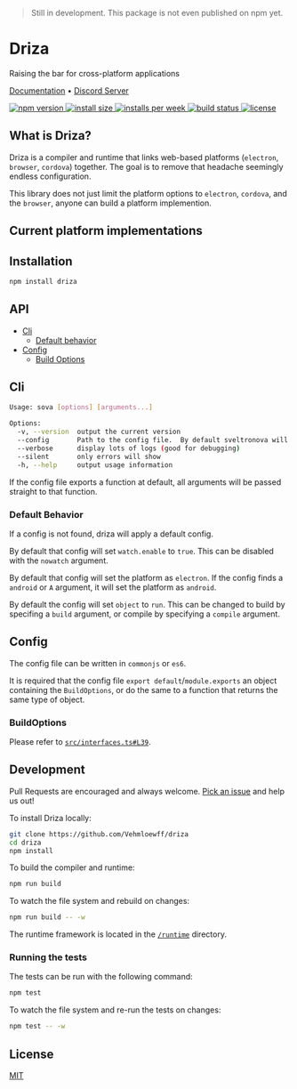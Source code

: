> Still in development. This package is not even published on npm yet.

# Driza

Raising the bar for cross-platform applications

[Documentation](/docs/README.md) • [Discord Server](https://discord.gg/EzctDxj)

<p>
  <a href="https://www.npmjs.com/package/driza">
    <img src="https://img.shields.io/npm/v/driza.svg?color=blue" alt="npm version">
  </a>

  <a href="https://packagephobia.now.sh/result?p=driza">
    <img src="https://packagephobia.now.sh/badge?p=driza" alt="install size">
  </a>

  <a href="https://npmjs.com/package/driza">
	<img src="https://img.shields.io/npm/dw/driza?color=blue" alt="installs per week">
  </a>

  <a href="https://github.com/Vehmloewff/driza/actions">
    <img src="https://img.shields.io/github/workflow/status/Vehmloewff/driza/CI?logo=github"
         alt="build status">
  </a>

  <a href="https://github.com/Vehmloewff/driza/blob/master/LICENSE">
    <img src="https://img.shields.io/github/license/Vehmloewff/driza?color=blue" alt="license">
  </a>
</p>

## What is Driza?

Driza is a compiler and runtime that links web-based platforms (`electron`, `browser`, `cordova`) together. The goal is to remove that headache seemingly endless configuration.

This library does not just limit the platform options to `electron`, `cordova`, and the `browser`, anyone can build a platform implemention.

## Current platform implementations

## Installation

```bash
npm install driza
```

## API

-   [Cli](#cli)
    -   [Default behavior](#default-behavior)
-   [Config](#config)
    -   [Build Options](#buildoptions)

## Cli

```bash
Usage: sova [options] [arguments...]

Options:
  -v, --version  output the current version
  --config       Path to the config file.  By default sveltronova will look for a `sveltronova.config.js`
  --verbose      display lots of logs (good for debugging)
  --silent       only errors will show
  -h, --help     output usage information
```

If the config file exports a function at default, all arguments will be passed straight to that function.

### Default Behavior

If a config is not found, driza will apply a default config.

By default that config will set `watch.enable` to `true`. This can be disabled with the `nowatch` argument.

By default that config will set the platform as `electron`. If the config finds a `android` or `A` argument, it will set the platform as `android`.

By default the config will set `object` to `run`. This can be changed to build by specifing a `build` argument, or compile by specifying a `compile` argument.

## Config

The config file can be written in `commonjs` or `es6`.

It is required that the config file `export default`/`module.exports` an object containing the `BuildOptions`, or do the same to a function that returns the same type of object.

### BuildOptions

Please refer to [`src/interfaces.ts#L39`](/src/interfaces.ts#L39).

## Development

Pull Requests are encouraged and always welcome. [Pick an issue](https://github.com/Vehmloewff/driza/issues?q=is%3Aissue+is%3Aopen+sort%3Aupdated-desc) and help us out!

To install Driza locally:

```bash
git clone https://github.com/Vehmloewff/driza
cd driza
npm install
```

To build the compiler and runtime:

```bash
npm run build
```

To watch the file system and rebuild on changes:

```bash
npm run build -- -w
```

The runtime framework is located in the [`/runtime`](/runtime) directory.

### Running the tests

The tests can be run with the following command:

```bash
npm test
```

To watch the file system and re-run the tests on changes:

```bash
npm test -- -w
```

## License

[MIT](/LICENSE)
